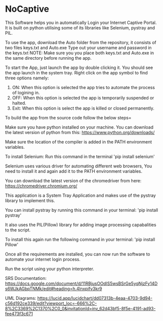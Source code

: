 # NoCaptive

This Software helps you in automatically Login your Internet Captive Portal.
It is built on python utilising some of its libraries like Selenium, pystray and PIL.

To use the app, download the Auto folder from the repository, it consists of two files keys.txt and Auto.exe
Type out your username and password in the keys.txt
NOTE: Make sure you you place both keys.txt and Auto.exe in the same directory before running the app.

To start the App, just launch the app by double clicking it.
You should see the app launch in the system tray.
Right click on the app symbol to find three options namely:

1. ON: When this option is selected the app tries to automate the process of logining in.
2. OFF: When this option is selected the app is temporarily suspended or halted.
3. Exit: When this option is select the app is killed or closed permanently.

To build the app from the source code follow the below steps=

Make sure you have python installed on your machine.
You can download the latest version of python from this:
https://www.python.org/downloads/

Make sure the location of the compiler is added in the PATH environment variables.

To install Selenium:
Run this command in the terminal 'pip install selenium'

Selenium uses various driver for automating different web browsers, You need to install it and again add it to the PATH environment variables.

You can download the latest version of the chromedriver from here:
https://chromedriver.chromium.org/

This application is a System Tray Application and makes use of the pystray library to implement this.

You can install pystray by running this command in your terminal: 'pip install pystray'

It also uses the PIL(Pillow) library for adding image processing capabalities to the script.

To install this again run the following command in your terminal: 'pip install Pillow'

Once all the requirements are installed, you can now run the software to automate your internet login process.

Run the script using your python interpreter.

SRS Documentation: https://docs.google.com/document/d/11RBjusOOdIS5wsBSrGe5yqNjzFy14Ds6WJkAGbpTNMk/edit#heading=h.4lnxpifv3kr9

UML Diagrams: https://lucid.app/lucidchart/dd07313b-4eaa-4703-9d94-c56d192ce339/edit?viewport_loc=-666%2C-8%2C3369%2C1370%2C0_0&invitationId=inv_62d43bf5-8f5e-4191-ad93-fee473f3c671
